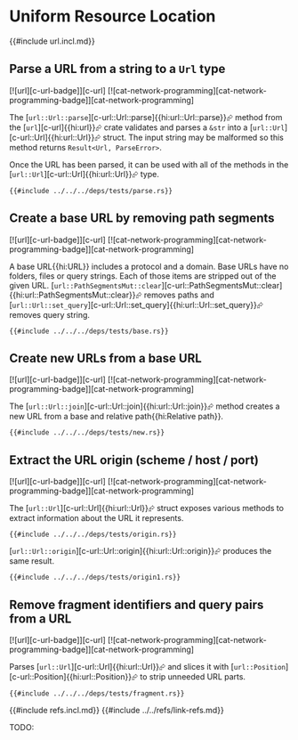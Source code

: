 # Uniform Resource Location

{{#include url.incl.md}}

## Parse a URL from a string to a `Url` type

[![url][c-url-badge]][c-url]  [![cat-network-programming][cat-network-programming-badge]][cat-network-programming]

The [`url::Url::parse`][c-url::Url::parse]{{hi:url::Url::parse}}⮳ method from the [`url`][c-url]{{hi:url}}⮳ crate validates and parses a `&str` into a [`url::Url`][c-url::Url]{{hi:url::Url}}⮳ struct. The input string may be malformed so this method returns
`Result<Url, ParseError>`.

Once the URL has been parsed, it can be used with all of the methods in the
[`url::Url`][c-url::Url]{{hi:url::Url}}⮳ type.

```rust,editable
{{#include ../../../deps/tests/parse.rs}}
```

## Create a base URL by removing path segments

[![url][c-url-badge]][c-url]  [![cat-network-programming][cat-network-programming-badge]][cat-network-programming]

A base URL{{hi:URL}} includes a protocol and a domain. Base URLs have no folders, files or query strings. Each of those items are stripped out of the given URL. [`url::PathSegmentsMut::clear`][c-url::PathSegmentsMut::clear]{{hi:url::PathSegmentsMut::clear}}⮳ removes paths and [`url::Url::set_query`][c-url::Url::set_query]{{hi:url::Url::set_query}}⮳ removes query string.

```rust,editable
{{#include ../../../deps/tests/base.rs}}
```

## Create new URLs from a base URL

[![url][c-url-badge]][c-url]  [![cat-network-programming][cat-network-programming-badge]][cat-network-programming]

The [`url::Url::join`][c-url::Url::join]{{hi:url::Url::join}}⮳ method creates a new URL from a base and relative path{{hi:Relative path}}.

```rust,editable
{{#include ../../../deps/tests/new.rs}}
```

## Extract the URL origin (scheme / host / port)

[![url][c-url-badge]][c-url]  [![cat-network-programming][cat-network-programming-badge]][cat-network-programming]

The [`url::Url`][c-url::Url]{{hi:url::Url}}⮳ struct exposes various methods to extract information about the URL it represents.

```rust,editable
{{#include ../../../deps/tests/origin.rs}}
```

[`url::Url::origin`][c-url::Url::origin]{{hi:url::Url::origin}}⮳ produces the same result.

```rust,editable
{{#include ../../../deps/tests/origin1.rs}}
```

## Remove fragment identifiers and query pairs from a URL

[![url][c-url-badge]][c-url]  [![cat-network-programming][cat-network-programming-badge]][cat-network-programming]

Parses [`url::Url`][c-url::Url]{{hi:url::Url}}⮳ and slices it with [`url::Position`][c-url::Position]{{hi:url::Position}}⮳ to strip unneeded URL parts.

```rust,editable
{{#include ../../../deps/tests/fragment.rs}}
```

{{#include refs.incl.md}}
{{#include ../../refs/link-refs.md}}
<div class="hidden">
TODO:
</div>
